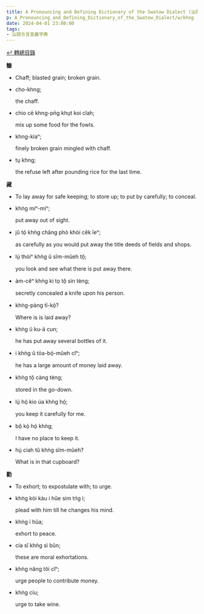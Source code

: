 ```yaml
---
title: A Pronouncing and Defining Dictionary of the Swatow Dialect (汕頭方言音義字典) / khng
p: A_Pronouncing_and_Defining_Dictionary_of_the_Swatow_Dialect/w/khng
date: 2024-04-01 23:00:00
tags: 
- 汕頭方言音義字典
---
```


[↩️ 轉總目錄](/A_Pronouncing_and_Defining_Dictionary_of_the_Swatow_Dialect)


**糠**
- Chaff; blasted grain; broken grain.

- cho-khng;

  the chaff.

- chio cē khng-pn̄g khṳt koi cîah;

  mix up some food for the fowls.

- khng-kíaⁿ;

  finely broken grain mingled with chaff.

- tṳ khng;

  the refuse left after pounding rice for the last time.

**藏**
- To lay away for safe keeping; to store up; to put by carefully; to conceal.

- khǹg miⁿ-miⁿ;

  put away out of sight.

- jû tó̤ khǹg châng phò khòi cêk īeⁿ;

  as carefully as you would put away the title deeds of fields and shops.

- lṳ́ thóiⁿ khǹg ŭ sĭm-mûeh tŏ̤;

  you look and see what there is put away there.

- àm-cĕⁿ khǹg ki to̤ tŏ̤ sin tèng;

  secretly concealed a knife upon his person.

- khǹg-pàng tī-kò̤?

  Where is is laid away?

- khǹg ŭ ku-ā cun;

  he has put away several bottles of it.

- i khǹg ŭ tōa-bó̤-mûeh cîⁿ;

  he has a large amount of money laid away.

- khǹg tŏ̤ càng tèng;

  stored in the go-down.

- lṳ́ hó̤ kio úa khǹg hó̤;

  you keep it carefully for me.

- bô̤ kò̤ hó̤ khǹg;

  I have no place to keep it.

- hṳ́ ciah tû khǹg sĭm-mûeh?

  What is in that cupboard?

**勸**
- To exhort; to expostulate with; to urge.

- khǹg kòi kàu i hûe sim tńg ì;

  plead with him till he changes his mind.

- khǹg ì hûa;

  exhort to peace.

- cía sĭ khǹg sì bûn;

  these are moral exhortations.

- khǹg nâng tôi cîⁿ;

  urge people to contribute money.

- khǹg cíu;

  urge to take wine.